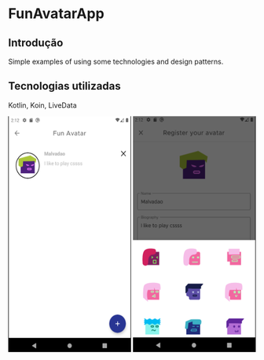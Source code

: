 # FunAvatarApp

## Introdução
Simple examples of using some technologies and design patterns.

## Tecnologias utilizadas

Kotlin, Koin, LiveData

<img src="https://github.com/viniciuslobo21/FunAvatarApp/blob/master/readme-images/avatarlist.png" alt="" data-canonical-src="https://github.com/viniciuslobo21/FunAvatarApp/blob/master/readme-images/avatarEditmode.png" width="250" height="480" />  <img src="https://github.com/viniciuslobo21/FunAvatarApp/blob/master/readme-images/avatarOptions.png" width="250" height="480" />
